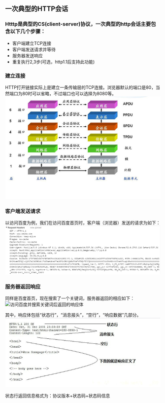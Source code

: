 ## 一次典型的HTTP会话

### Htttp是典型的CS(client-server)协议，一次典型的http会话主要包含以下几个步骤：
- 客户端建立TCP连接
- 客户端发送请求并等待
- 服务器发送响应
- 重复执行2,3步(可选，http1.1后支持此功能)

### 建立连接
HTTP打开链接实际上是建立一条传输层的TCP连接。浏览器默认的端口是80，当然端口为80时可以省略，不过端口也可以选择为8080等。
![计算机网络层级结构](img/计算机网络层级结构.png)

### 客户端发送请求
以访问百度为例，我们在访问百度首页时，客户端（浏览器）发送的请求为如下：
![访问百度首页的请求体](img/访问百度首页的请求体.png)

### 服务器返回响应
同样是百度首页，现在搜索了一个关键词，服务器返回的相应如下：
![访问百度并搜索关键词后返回的响应体](img/访问百度并搜索关键词侯返回的响应体.png)

其中，响应体包括“状态行”，“消息报头”，“空行”，“响应数据”几部分。
![典型的响应体](img/典型的响应体.png)

状态行返回信息格式为：协议版本+状态码+状态码信息
